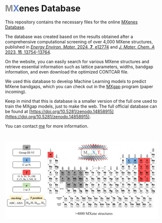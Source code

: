<h1><span style="color: rgb(144, 144, 144);">M</span><span style="color: rgb(97, 131, 216);">X</span>enes Database</h1>

This repository contains the necessary files for the online [MXenes Database](https://diegonti.github.io/mxene-db).

The database was created based on the results obtained after a comprehensive computational screening of over 4,000 MXene structures, published in [*Energy Environ. Mater.* 2024, **7**, e12774](https://doi.org/10.1002/eem2.12774) and [*J. Mater. Chem. A* 2023, **11**, 13754-13764](https://doi.org/10.1039/D3TA01933K).

On the website, you can easily search for various MXene structures and retrieve essential information such as lattice parameters, widths, bandgap information, and even download the optimized CONTCAR file.

We used this database to develop Machine Learning models to predict MXene bandgaps, which you can check out in the [MXgap](https://github.com/diegonti/mxgap) program (paper incoming).

Keep in mind that this is database is a smaller version of the full one used to train the MXgap models, just to make the web. The full official database can be found at [https://doi.org/10.5281/zenodo.14858915](https://doi.org/10.5281/zenodo.14858915).

You can contact [me](mailto:diegonti.doc@gmail.com) for more information. 

<br>
<p align="center">
<img src="img/screening.jpg" alt="MXene Screening" width=800>
</p>
<br>


